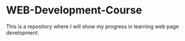 # WEB-Development-Course
This is a repository where I will show my progress in learning web page development.
